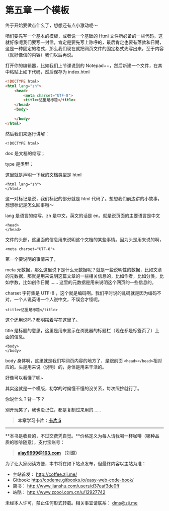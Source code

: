 第五章 一个模板
===

终于开始要做点什么了，想想还有点小激动呢～

咱们要先写一个基本的模板，或者说一个基础的 Html 文件所必备的一些代码。这就好像呢我们要写一封信，肯定是要先写上称呼的，最后肯定也要有落款和日期，这是一种固定的格式，那么我们现在就把网页文件的固定格式先写出来，至于内容（就好像信的内容）我们以后再说。

打开你的编辑器，比如我们上节课说到的 Notepad++，然后新建一个文件，在其中粘贴上如下代码，然后保存为 index.html

```html
<!DOCTYPE html>
<html lang="zh">
	<head>
		<meta charset="UTF-8">
		<title>这里是标题</title>
	</head>
	<body>
		
	</body>
</html>
```

然后我们来逐行讲解：

	<!DOCTYPE html>

doc 是文档的缩写；

type 是类型；

这里就是声明一下我的文档类型是 html

	<html lang="zh">
	</html>

这一对标记是说，我们标记的部分就是 html 代码了。想想我们前边讲的小故事，想想标记是怎么回事哦～

lang 是语言的缩写，zh 是中文，英文的话是 en。就是说页面的主要语言是中文

	<head>
	</head>

文件的头部，这里面的信息用来说明这个文档的某些事情。因为头是用来说的啊，

	<meta charset="UTF-8">

第一个要说明的事情来了，

meta 元数据，那么这里说下是什么元数据呢？就是一些说明性的数据，比如文章的元数据，那就是用来说明这篇文章的一些相关信息的，比如作者，比如分类，比如字数，比如创作日期 …… 这里的元数据是用来说明这个网页的一些信息的。

charset 字符集是 UTF-8 ，这个就是编码啊。我们平时说的乱码就是因为编码不对，一个人说英语一个人说中文，不误会才怪呢。

	<title>这里是标题</title>

这个还用说吗？都明摆着写在这里了。

title 是标题的意思，这里是用来显示在浏览器的标题栏（现在都是标签页了）上面的信息。

	<body>
	</body>

body 身体啊，这里就是我们写网页内容的地方了，是跟前面 ```<head></head>```相对应的。头是用来说（说明）的，身体是用来干活的。

好像可以看懂了呢~

其实这就是一个模版，初学的时候懂不懂的没关系，每次照抄就行了。

你说什么？背一下？

别开玩笑了，我也没记住，都是复制过来用的……

> **本章学习卡片：[卡片 5](http://coffee.zji.me/card.html?name=chapter5)**

---

**本书是收费的，不过交费凭自觉。**价格定义为每人请我喝一杯咖啡（哪种品质的咖啡随意），支付宝账号：

> **alay9999@163.com  （刘源）**

为了让大家阅读方便，本书将在如下站点发布，但最终内容以主站为准：

* 主站首发： http://coffee.zji.me/
* Gitbook: http://codeme.gitbooks.io/easy-web-code-book/
* 简书： http://www.jianshu.com/users/d37eaf3de0ff
* 站酷： http://www.zcool.com.cn/u/12927742

未经本人许可，禁止任何形式转载。相关事宜请联系： dms@zji.me